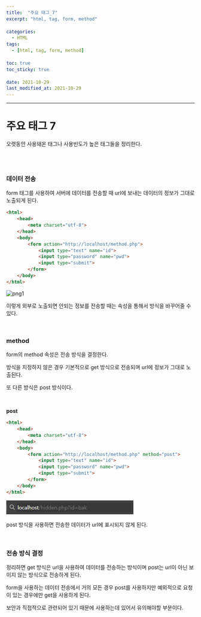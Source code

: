 ```yaml
---
title:  "주요 태그_7"
excerpt: "html, tag, form, method"

categories:
  - HTML
tags:
  - [html, tag, form, method]

toc: true
toc_sticky: true
 
date: 2021-10-29 
last_modified_at: 2021-10-29
---  
```


***

<h1>주요 태그 7</h1>
오랫동안 사용돼온 태그나 사용빈도가 높은 태그들을 정리한다.

<br><br>

### 데이터 전송

form 태그를 사용하여 서버에 데이터를 전송할 때 url에 보내는 데이터의 정보가 그대로 노출되게 된다.  

```html
<html>
    <head>
        <meta charset="utf-8">
    </head>
    <body>
        <form action="http://localhost/method.php">
            <input type="text" name="id">
            <input type="password" name="pwd">
            <input type="submit">
        </form>
    </body>
</html>
```
<img src="/assets/images/20211028_Posting/1.png" alt="png1">

이렇게 외부로 노출되면 안되는 정보를 전송할 때는 속성을 통해서 방식을 바꾸어줄 수 있다.  

<br>

### method 

form의 method 속성은 전송 방식을 결정한다.  

방식을 지정하지 않은 경우 기본적으로 get 방식으로 전송되며 url에 정보가 그대로 노출된다.  

또 다른 방식은 post 방식이다.  

<br>

**post**

```html
<html>
    <head>
        <meta charset="utf-8">
    </head>
    <body>
        <form action="http://localhost/method.php" method="post">
            <input type="text" name="id">
            <input type="password" name="pwd">
            <input type="submit">
        </form>
    </body>
</html>
```

<img src="/assets/images/20211028_Posting/2.png" alt="png2">

post 방식을 사용하면 전송한 데이터가 url에 표시되지 않게 된다.  

<br>

### 전송 방식 결정  

정리하면 get 방식은 url을 사용하여 데이터를 전송하는 방식이며 post는 url이 아닌 보이지 않는 방식으로 전송하게 된다.  

form을 사용하는 데이터 전송에서 거의 모든 경우 post를 사용하지만 예외적으로 요청이 있는 경우에만 get을 사용하게 된다.   

보안과 직접적으로 관련되어 있기 때문에 사용하는데 있어서 유의해야할 부분이다.  

